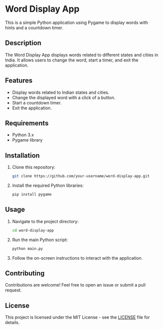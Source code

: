 # Word Display App

This is a simple Python application using Pygame to display words with hints and a countdown timer.

## Description

The Word Display App displays words related to different states and cities in India. It allows users to change the word, start a timer, and exit the application.

## Features

- Display words related to Indian states and cities.
- Change the displayed word with a click of a button.
- Start a countdown timer.
- Exit the application.

## Requirements

- Python 3.x
- Pygame library

## Installation

1. Clone this repository:

    ```bash
    git clone https://github.com/your-username/word-display-app.git
    ```

2. Install the required Python libraries:

    ```bash
    pip install pygame
    ```

## Usage

1. Navigate to the project directory:

    ```bash
    cd word-display-app
    ```

2. Run the main Python script:

    ```bash
    python main.py
    ```

3. Follow the on-screen instructions to interact with the application.

## Contributing

Contributions are welcome! Feel free to open an issue or submit a pull request.

## License

This project is licensed under the MIT License - see the [LICENSE](LICENSE) file for details.

